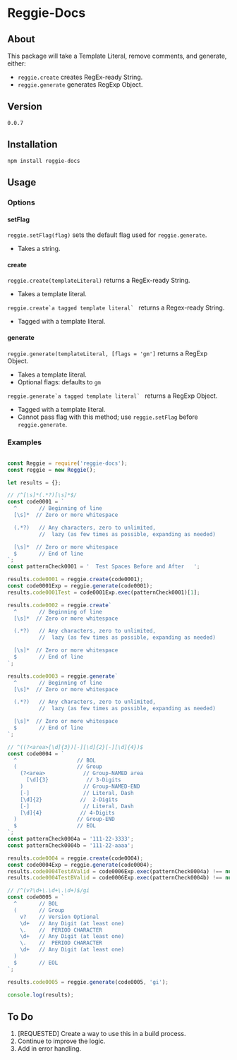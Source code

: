 
# Reggie-Docs

## About

This package will take a Template Literal, remove comments, and generate, either:

* `reggie.create` creates RegEx-ready String.
* `reggie.generate` generates RegExp Object.

## Version

`0.0.7`

## Installation

`npm install reggie-docs`

## Usage

### Options

#### setFlag

`reggie.setFlag(flag)` sets the default flag used for `reggie.generate`.

* Takes a string.

#### create

`reggie.create(templateLiteral)` returns a RegEx-ready String.

* Takes a template literal.

``reggie.create`a tagged template literal` `` returns a Regex-ready String.

* Tagged with a template literal.

#### generate

`reggie.generate(templateLiteral, [flags = 'gm']` returns a RegExp Object.

* Takes a template literal.
* Optional flags: defaults to `gm`

``reggie.generate`a tagged template literal` `` returns a RegExp Object.

* Tagged with a template literal.
* Cannot pass flag with this method; use `reggie.setFlag` before `reggie.generate`.

### Examples

```javascript

const Reggie = require('reggie-docs');
const reggie = new Reggie();

let results = {};

// /^[\s]*(.*?)[\s]*$/
const code0001 = `
  ^       // Beginning of line
  [\s]*  // Zero or more whitespace

  (.*?)   // Any characters, zero to unlimited,
          //  lazy (as few times as possible, expanding as needed)

  [\s]*  // Zero or more whitespace
  $       // End of line
`;
const patternCheck0001 = '  Test Spaces Before and After   ';

results.code0001 = reggie.create(code0001);
const code0001Exp = reggie.generate(code0001);
results.code0001Test = code0001Exp.exec(patternCheck0001)[1];

results.code0002 = reggie.create`
  ^       // Beginning of line
  [\s]*  // Zero or more whitespace

  (.*?)   // Any characters, zero to unlimited,
          //  lazy (as few times as possible, expanding as needed)

  [\s]*  // Zero or more whitespace
  $       // End of line
`;

results.code0003 = reggie.generate`
  ^       // Beginning of line
  [\s]*  // Zero or more whitespace

  (.*?)   // Any characters, zero to unlimited,
          //  lazy (as few times as possible, expanding as needed)

  [\s]*  // Zero or more whitespace
  $       // End of line
`;

// ^((?<area>[\d]{3})[-][\d]{2}[-][\d]{4})$
const code0004 = `
  ^                   // BOL
  (                   // Group
    (?<area>            // Group-NAMED area
      [\d]{3}            // 3-Digits
    )                   // Group-NAMED-END
    [-]                 // Literal, Dash
    [\d]{2}            //  2-Digits
    [-]                 // Literal, Dash
    [\d]{4}            // 4-Digits
  )                   // Group-END
  $                   // EOL
`;
const patternCheck0004a = '111-22-3333';
const patternCheck0004b = '111-22-aaaa';

results.code0004 = reggie.create(code0004);
const code0004Exp = reggie.generate(code0004);
results.code0004TestAValid = code0006Exp.exec(patternCheck0004a) !== null;
results.code0004TestBValid = code0006Exp.exec(patternCheck0004b) !== null;

// /^(v?\d+\.\d+\.\d+)$/gi
const code0005 = `
  ^       // BOL
  (       // Group
    v?    // Version Optional
    \d+   // Any Digit (at least one)
    \.    //  PERIOD CHARACTER
    \d+   // Any Digit (at least one)
    \.    //  PERIOD CHARACTER
    \d+   // Any Digit (at least one)
  )
  $       // EOL
`;

results.code0005 = reggie.generate(code0005, 'gi');

console.log(results);
```

## To Do

1. [REQUESTED] Create a way to use this in a build process.
2. Continue to improve the logic.
3. Add in error handling.
